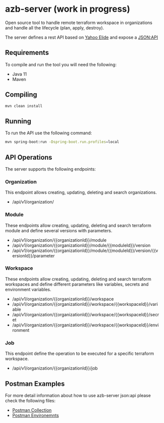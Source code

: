 # azb-server (work in progress)

Open source tool to handle remote terraform workspace in organizations and handle all the lifecycle (plan, apply, destroy).

The server defines a rest API based on [Yahoo Elide](https://elide.io/) and expose a [JSON:API](https://jsonapi.org/)

## Requirements

To compile and run the tool you will need the following:

* Java 11
* Maven

## Compiling

```bash
mvn clean install
```

## Running
To run the API use the following command:

```bash
mvn spring-boot:run -Dspring-boot.run.profiles=local
```

## API Operations
The server supports the following endpoints:

### Organization
This endpoint allows creating, updating, deleting and search organizations.

* /api/v1/organization/
 
### Module
These endpoints allow creating, updating, deleting and search terraform module and define several versions with parameters.

* /api/v1/organization/{{organizationId}}/module
* /api/v1/organization/{{organizationId}}/module/{{moduleId}}/version
* /api/v1/organization/{{organizationId}}/module/{{moduleId}}/version/{{versionId}}/parameter

### Workspace
These endpoints allow creating, updating, deleting and search terraform workspaces and define different parameters like variables, secrets and environment variables.

* /api/v1/organization/{{organizationId}}/workspace
* /api/v1/organization/{{organizationId}}/workspace/{{workspaceId}}/variable
* /api/v1/organization/{{organizationId}}/workspace/{{workspaceId}}/secret
* /api/v1/organization/{{organizationId}}/workspace/{{workspaceId}}/environment
  
### Job
This endpoint define the operation to be executed for a specific terraform workspace. 

* /api/v1/organization/{{organizationId}}/job

## Postman Examples
For more detail information about how to use azb-server json:api please check the following files:

* [Postman Collection](postman/azb-server.postman_collection.json)
* [Postman Environemnts](postman/AzBuilderEnvironment.postman_environment.json)